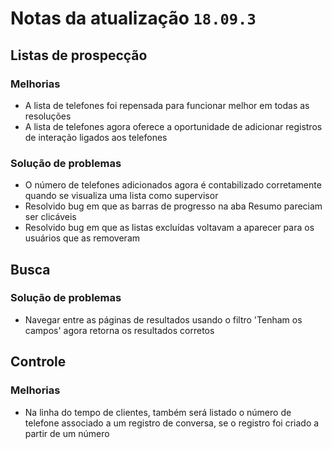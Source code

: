# Notas da atualização `18.09.3`

## Listas de prospecção

### Melhorias
- A lista de telefones foi repensada para funcionar melhor em todas as resoluções
- A lista de telefones agora oferece a oportunidade de adicionar registros de interação ligados aos telefones

### Solução de problemas
- O número de telefones adicionados agora é contabilizado corretamente quando se visualiza uma lista como supervisor
- Resolvido bug em que as barras de progresso na aba Resumo pareciam ser clicáveis
- Resolvido bug em que as listas excluídas voltavam a aparecer para os usuários que as removeram

## Busca

### Solução de problemas
- Navegar entre as páginas de resultados usando o filtro 'Tenham os campos' agora retorna os resultados corretos

## Controle

### Melhorias
- Na linha do tempo de clientes, também será listado o número de telefone associado a um registro de conversa, se o registro foi criado a partir de um número
